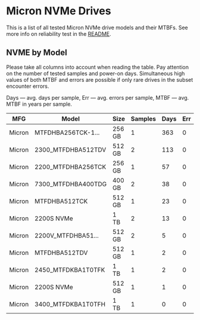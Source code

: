 Micron NVMe Drives
==================

This is a list of all tested Micron NVMe drive models and their MTBFs. See more
info on reliability test in the [README](https://github.com/bsdhw/SMART).

NVME by Model
------------

Please take all columns into account when reading the table. Pay attention on the
number of tested samples and power-on days. Simultaneous high values of both MTBF
and errors are possible if only rare drives in the subset encounter errors.

Days — avg. days per sample,
Err  — avg. errors per sample,
MTBF — avg. MTBF in years per sample.

| MFG       | Model              | Size   | Samples | Days  | Err   | MTBF |
|-----------|--------------------|--------|---------|-------|-------|------|
| Micron    | MTFDHBA256TCK-1... | 256 GB | 1       | 363   | 0     | 1.00   |
| Micron    | 2300_MTFDHBA512TDV | 512 GB | 2       | 113   | 0     | 0.31   |
| Micron    | 2200_MTFDHBA256TCK | 256 GB | 1       | 57    | 0     | 0.16   |
| Micron    | 7300_MTFDHBA400TDG | 400 GB | 2       | 38    | 0     | 0.11   |
| Micron    | MTFDHBA512TCK      | 512 GB | 1       | 23    | 0     | 0.07   |
| Micron    | 2200S NVMe         | 1 TB   | 2       | 13    | 0     | 0.04   |
| Micron    | 2200V_MTFDHBA51... | 512 GB | 2       | 5     | 0     | 0.01   |
| Micron    | MTFDHBA512TDV      | 512 GB | 1       | 2     | 0     | 0.01   |
| Micron    | 2450_MTFDKBA1T0TFK | 1 TB   | 1       | 2     | 0     | 0.01   |
| Micron    | 2200S NVMe         | 512 GB | 1       | 1     | 0     | 0.00   |
| Micron    | 3400_MTFDKBA1T0TFH | 1 TB   | 1       | 0     | 0     | 0.00   |

